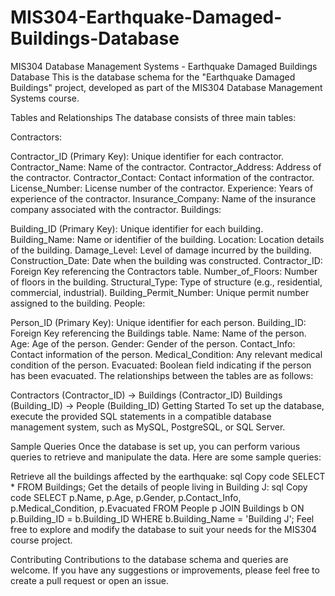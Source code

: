 # MIS304-Earthquake-Damaged-Buildings-Database
MIS304 Database Management Systems - Earthquake Damaged Buildings Database
This is the database schema for the "Earthquake Damaged Buildings" project, developed as part of the MIS304 Database Management Systems course.

Tables and Relationships
The database consists of three main tables:

Contractors:

Contractor_ID (Primary Key): Unique identifier for each contractor.
Contractor_Name: Name of the contractor.
Contractor_Address: Address of the contractor.
Contractor_Contact: Contact information of the contractor.
License_Number: License number of the contractor.
Experience: Years of experience of the contractor.
Insurance_Company: Name of the insurance company associated with the contractor.
Buildings:

Building_ID (Primary Key): Unique identifier for each building.
Building_Name: Name or identifier of the building.
Location: Location details of the building.
Damage_Level: Level of damage incurred by the building.
Construction_Date: Date when the building was constructed.
Contractor_ID: Foreign Key referencing the Contractors table.
Number_of_Floors: Number of floors in the building.
Structural_Type: Type of structure (e.g., residential, commercial, industrial).
Building_Permit_Number: Unique permit number assigned to the building.
People:

Person_ID (Primary Key): Unique identifier for each person.
Building_ID: Foreign Key referencing the Buildings table.
Name: Name of the person.
Age: Age of the person.
Gender: Gender of the person.
Contact_Info: Contact information of the person.
Medical_Condition: Any relevant medical condition of the person.
Evacuated: Boolean field indicating if the person has been evacuated.
The relationships between the tables are as follows:

Contractors (Contractor_ID) -> Buildings (Contractor_ID)
Buildings (Building_ID) -> People (Building_ID)
Getting Started
To set up the database, execute the provided SQL statements in a compatible database management system, such as MySQL, PostgreSQL, or SQL Server.

Sample Queries
Once the database is set up, you can perform various queries to retrieve and manipulate the data. Here are some sample queries:

Retrieve all the buildings affected by the earthquake:
sql
Copy code
SELECT * FROM Buildings;
Get the details of people living in Building J:
sql
Copy code
SELECT p.Name, p.Age, p.Gender, p.Contact_Info, p.Medical_Condition, p.Evacuated
FROM People p
JOIN Buildings b ON p.Building_ID = b.Building_ID
WHERE b.Building_Name = 'Building J';
Feel free to explore and modify the database to suit your needs for the MIS304 course project.

Contributing
Contributions to the database schema and queries are welcome. If you have any suggestions or improvements, please feel free to create a pull request or open an issue.
